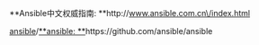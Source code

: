 **Ansible中文权威指南: **http:\/\/www.ansible.com.cn\/index.html

[ansible](https://github.com/ansible)\/[**ansible: **](https://github.com/ansible/ansible)https:\/\/github.com\/ansible\/ansible


